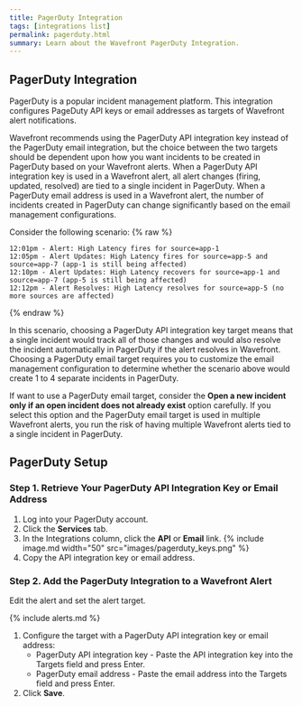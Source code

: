 ```yaml
---
title: PagerDuty Integration
tags: [integrations list]
permalink: pagerduty.html
summary: Learn about the Wavefront PagerDuty Integration.
---
```

## PagerDuty Integration

PagerDuty is a popular incident management platform. This integration configures PageDuty API keys or email addresses as targets of Wavefront alert notifications.

Wavefront recommends using the PagerDuty API integration key instead of the PagerDuty email integration, but the choice between the two targets should be dependent upon how you want incidents to be created in PagerDuty based on your Wavefront alerts. When a PagerDuty API integration key is used in a Wavefront alert, all alert changes (firing, updated, resolved) are tied to a single incident in PagerDuty. When a PagerDuty email address is used in a Wavefront alert, the number of incidents created in PagerDuty can change significantly based on the email management configurations.

Consider the following scenario:
{% raw %}
```
12:01pm - Alert: High Latency fires for source=app-1
12:05pm - Alert Updates: High Latency fires for source=app-5 and source=app-7 (app-1 is still being affected)
12:10pm - Alert Updates: High Latency recovers for source=app-1 and source=app-7 (app-5 is still being affected)
12:12pm - Alert Resolves: High Latency resolves for source=app-5 (no more sources are affected)
```
{% endraw %}

In this scenario, choosing a PagerDuty API integration key target means that a single incident would track all of those changes and would also resolve the incident automatically in PagerDuty if the alert resolves in Wavefront. Choosing a PagerDuty email target requires you to customize the email management configuration to determine whether the scenario above would create 1 to 4 separate incidents in PagerDuty.

If want to use a PagerDuty email target, consider the **Open a new incident only if an open incident does not already exist** option carefully. If you select this option and the PagerDuty email target is used in multiple Wavefront alerts, you run the risk of having multiple Wavefront alerts tied to a single incident in PagerDuty.

## PagerDuty Setup



### Step 1. Retrieve Your PagerDuty API Integration Key or Email Address

1. Log into your PagerDuty account.
1. Click the **Services** tab.
1. In the Integrations column, click the **API** or **Email** link.
{% include image.md width="50" src="images/pagerduty_keys.png" %}
1. Copy the API integration key or email address.

### Step 2. Add the PagerDuty Integration to a Wavefront Alert

Edit the alert and set the alert target.

{% include alerts.md %}
1. Configure the target with a PagerDuty API integration key or email address:
   - PagerDuty API integration key - Paste the API integration key into the Targets field and press Enter.
   - PagerDuty email address - Paste the email address into the Targets field and press Enter.
1. Click **Save**.



